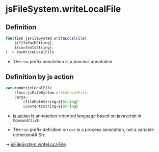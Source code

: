 # jsFileSystem.writeLocalFile

## Definition

```js.js
function jsFileSystem.writeLocalFile(
	${filePathString},
	${contentsString},
) -> runWriteLocalFile
```

- The `run` prefix annotation is a process annotation
## Definition by js action

```js.js
var=runWriteLocalFile
	?func=jsFileSystem.writeLocalFile
	?args=
		&filePathString=${String}
		&contentsString=${String}
```

- [js action](#) is annotation-oriented language based on javascript in `CommandClick`

- The `run` prefix definition on `var` is a process annotation, not a variable definition## Src

-> [jsFileSystem.writeLocalFile](https://github.com/puutaro/CommandClick/blob/master/app/src/main/java/com/puutaro/commandclick/fragment_lib/terminal_fragment/js_interface/file/JsFileSystem.kt#L46)


